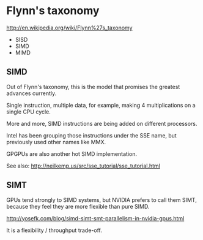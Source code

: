 # Flynn's taxonomy

<http://en.wikipedia.org/wiki/Flynn%27s_taxonomy>

- SISD
- SIMD
- MIMD

## SIMD

Out of Flynn's taxonomy, this is the model that promises the greatest advances currently.

Single instruction, multiple data, for example, making 4 multiplications on a single CPU cycle.

More and more, SIMD instructions are being added on different processors.

Intel has been grouping those instructions under the SSE name, but previously used other names like MMX.

GPGPUs are also another hot SIMD implementation.

See also: <http://neilkemp.us/src/sse_tutorial/sse_tutorial.html>

## SIMT

GPUs tend strongly to SIMD systems, but NVIDIA prefers to call them SIMT, because they feel they are more flexible than pure SIMD.

<http://yosefk.com/blog/simd-simt-smt-parallelism-in-nvidia-gpus.html>

It is a flexibility / throughput trade-off.
